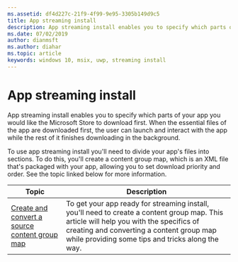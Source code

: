 ```yaml
---
ms.assetid: df4d227c-21f9-4f99-9e95-3305b149d9c5
title: App streaming install
description: App streaming install enables you to specify which parts of your app you would like the Microsoft Store to download first. 
ms.date: 07/02/2019
author: dianmsft
ms.author: diahar
ms.topic: article
keywords: windows 10, msix, uwp, streaming install
---
```


# App streaming install

App streaming install enables you to specify which parts of your app you would like the Microsoft Store to download first. When the essential files of the app are downloaded first, the user can launch and interact with the app while the rest of it finishes downloading in the background.

To use app streaming install you'll need to divide your app's files into sections. To do this, you'll create a content group map, which is an XML file that's packaged with your app, allowing you to set download priority and order. See the topic linked below for more information.


| Topic | Description |
|-------|-------------|
| [Create and convert a source content group map](create-cgm.md) | To get your app ready for streaming install, you'll need to create a content group map. This article will help you with the specifics of creating and converting a content group map while providing some tips and tricks along the way. |
